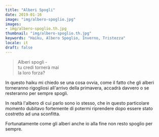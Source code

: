 ```yaml
---
title: "Alberi Spogli"
date: 2019-01-16
image: "img/albero-spoglio.jpg"
images:
- img/albero-spoglio.th.jpg
thumbnail: "img/albero-spoglio.th.jpg"
keywords: "Haiku, Albero Spoglio, Inverno, Tristezza"
locale: it
draft: false
---
```

>Alberi spogli -  
>tu credi tornerà mai  
>la loro forza?  
<!--more-->
In questo haiku mi chiedo se una cosa ovvia, come il fatto che gli alberi torneranno rigogliosi all'arrivo della primavera, accadrà davvero o se resteranno per sempre spogli.

In realtà l'albero di cui parlo sono io stesso, che in questo particolare momento dubitavo fortemente di potermi riprendere dopo essere stato costretto ad una sconfitta.

Fortunatamente come gli alberi anche io alla fine non resto spoglio per sempre.